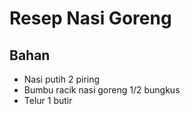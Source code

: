 # Resep Nasi Goreng

## Bahan
- Nasi putih 2 piring
- Bumbu racik nasi goreng 1/2 bungkus
- Telur 1 butir


